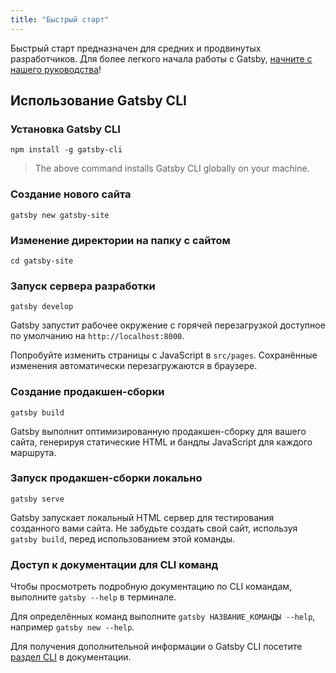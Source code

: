```yaml
---
title: "Быстрый старт"
---
```


Быстрый старт предназначен для средних и продвинутых разработчиков. Для более легкого начала работы с Gatsby, [начните с нашего руководства](/tutorial/)!

## Использование Gatsby CLI

<EggheadEmbed
  lessonLink="https://egghead.io/lessons/gatsby-quick-start-with-gatsby-create-develop-and-build-gatsby-sites-from-the-command-line"
  lessonTitle="Быстрый старт с Gatsby: создавайте, разрабатывайте и собирайте Gatsby сайты из командной строки"
/>

### Установка Gatsby CLI

```shell
npm install -g gatsby-cli
```

> The above command installs Gatsby CLI globally on your machine.

### Создание нового сайта

```shell
gatsby new gatsby-site
```

### Изменение директории на папку с сайтом

```shell
cd gatsby-site
```

### Запуск сервера разработки

```shell
gatsby develop
```

Gatsby запустит рабочее окружение с горячей перезагрузкой доступное по умолчанию на `http://localhost:8000`.

Попробуйте изменить страницы с JavaScript в `src/pages`. Сохранённые изменения автоматически перезагружаются в браузере.

### Создание продакшен-сборки

```shell
gatsby build
```

Gatsby выполнит оптимизированную продакшен-сборку для вашего сайта, генерируя статические HTML и бандлы JavaScript для каждого маршрута.

### Запуск продакшен-сборки локально

```shell
gatsby serve
```

Gatsby запускает локальный HTML сервер для тестирования созданного вами сайта. Не забудьте создать свой сайт, используя `gatsby build`, перед использованием этой команды.

### Доступ к документации для CLI команд

Чтобы просмотреть подробную документацию по CLI командам, выполните `gatsby --help` в терминале.

Для определённых команд выполните `gatsby НАЗВАНИЕ_КОМАНДЫ --help`, например `gatsby new --help`.

Для получения дополнительной информации о Gatsby CLI посетите [раздел CLI](/docs/gatsby-cli/) в документации.
